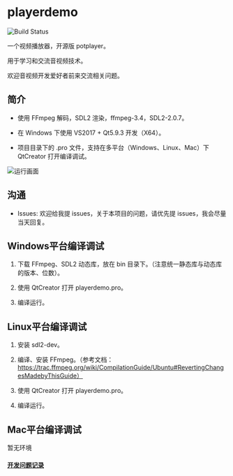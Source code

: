 # playerdemo
![Build Status](https://travis-ci.org/itisyang/playerdemo.svg?branch=master)

一个视频播放器，开源版 potplayer。

用于学习和交流音视频技术。

欢迎音视频开发爱好者前来交流相关问题。

## 简介
- 使用 FFmpeg 解码，SDL2 渲染，ffmpeg-3.4，SDL2-2.0.7。

- 在 Windows 下使用 VS2017 + Qt5.9.3 开发（X64）。

- 项目目录下的 .pro 文件，支持在多平台（Windows、Linux、Mac）下 QtCreator 打开编译调试。

![运行画面](https://raw.githubusercontent.com/itisyang/MyImages/master/playerdemo/0.png)

## 沟通
- Issues: 欢迎给我提 issues，关于本项目的问题，请优先提 issues，我会尽量当天回复。

## Windows平台编译调试

1. 下载 FFmpeg、SDL2 动态库，放在 bin 目录下。（注意统一静态库与动态库的版本、位数）。

2. 使用 QtCreator 打开 playerdemo.pro。

3. 编译运行。

## Linux平台编译调试

1. 安装 sdl2-dev。

2. 编译、安装 FFmpeg。（参考文档：https://trac.ffmpeg.org/wiki/CompilationGuide/Ubuntu#RevertingChangesMadebyThisGuide）

3. 使用 QtCreator 打开 playerdemo.pro。

4. 编译运行。

## Mac平台编译调试
暂无环境


#### [开发问题记录](https://github.com/itisyang/playerdemo/blob/master/note.md)